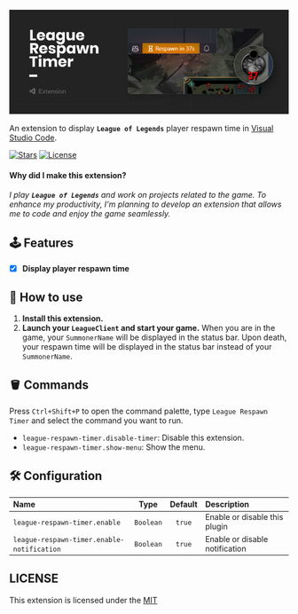 ![image](assets/banner.jpg)

An extension to display **`League of Legends`** player respawn time in [Visual Studio Code](https://code.visualstudio.com).

[![Stars](https://img.shields.io/github/stars/Coooookies/vscode-league-respawn-timer?logo=github&style=flat-square)](https://github.com/Coooookies/vscode-league-respawn-timer) [![License](https://img.shields.io/github/license/Coooookies/vscode-league-respawn-timer?style=flat-square)](https://github.com/Coooookies/vscode-league-respawn-timer)

#### Why did I make this extension?

_I play **`League of Legends`** and work on projects related to the game. To enhance my productivity, I'm planning to develop an extension that allows me to code and enjoy the game seamlessly._

## 🕹️ Features

- [x] **Display player respawn time**

## 🔧 How to use

1. **Install this extension.**
2. **Launch your `LeagueClient` and start your game.**
   When you are in the game, your `SummonerName` will be displayed in the status bar. Upon death, your respawn time will be displayed in the status bar instead of your `SummonerName`.

## 🪣 Commands

Press `Ctrl+Shift+P` to open the command palette, type `League Respawn Timer` and select the command you want to run.

- `league-respawn-timer.disable-timer`: Disable this extension.
- `league-respawn-timer.show-menu`: Show the menu.

## 🛠️ Configuration

| Name                                       |   Type    | Default | Description                    |
| :----------------------------------------- | :-------: | :-----: | :----------------------------- |
| `league-respawn-timer.enable`              | `Boolean` | `true`  | Enable or disable this plugin  |
| `league-respawn-timer.enable-notification` | `Boolean` | `true`  | Enable or disable notification |

## LICENSE

This extension is licensed under the [MIT](LICENSE)
